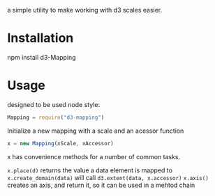 a simple utility to make working with d3 scales easier.

# Installation #

npm install d3-Mapping

# Usage #

designed to be used node style:

```js
Mapping = require("d3-mapping")
```

Initialize a new mapping with a scale and an acessor function

```js
x = new Mapping(xScale, xAccessor)

```

x has convenience methods for a number of common tasks.


`x.place(d)` returns the value  a data element is mapped to
`x.create_domain(data)` will call `d3.extent(data, x.accessor)`
`x.axis()` creates an axis, and return it, so it can be used in a mehtod chain

